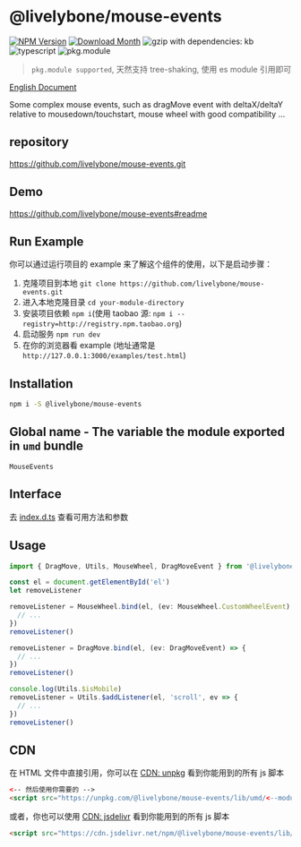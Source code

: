 # @livelybone/mouse-events
[![NPM Version](http://img.shields.io/npm/v/@livelybone/mouse-events.svg?style=flat-square)](https://www.npmjs.com/package/@livelybone/mouse-events)
[![Download Month](http://img.shields.io/npm/dm/@livelybone/mouse-events.svg?style=flat-square)](https://www.npmjs.com/package/@livelybone/mouse-events)
![gzip with dependencies: kb](https://img.shields.io/badge/gzip--with--dependencies-kb-brightgreen.svg "gzip with dependencies: kb")
![typescript](https://img.shields.io/badge/typescript-supported-blue.svg "typescript")
![pkg.module](https://img.shields.io/badge/pkg.module-supported-blue.svg "pkg.module")

> `pkg.module supported`, 天然支持 tree-shaking, 使用 es module 引用即可

[English Document](./README.md)

Some complex mouse events, such as dragMove event with deltaX/deltaY relative to mousedown/touchstart, mouse wheel with good compatibility ...

## repository
https://github.com/livelybone/mouse-events.git

## Demo
https://github.com/livelybone/mouse-events#readme

## Run Example
你可以通过运行项目的 example 来了解这个组件的使用，以下是启动步骤：

1. 克隆项目到本地 `git clone https://github.com/livelybone/mouse-events.git`
2. 进入本地克隆目录 `cd your-module-directory`
3. 安装项目依赖 `npm i`(使用 taobao 源: `npm i --registry=http://registry.npm.taobao.org`)
4. 启动服务 `npm run dev`
5. 在你的浏览器看 example (地址通常是 `http://127.0.0.1:3000/examples/test.html`)

## Installation
```bash
npm i -S @livelybone/mouse-events
```

## Global name - The variable the module exported in `umd` bundle
`MouseEvents`

## Interface
去 [index.d.ts](./index.d.ts) 查看可用方法和参数

## Usage
```typescript
import { DragMove, Utils, MouseWheel, DragMoveEvent } from '@livelybone/mouse-events'

const el = document.getElementById('el')
let removeListener

removeListener = MouseWheel.bind(el, (ev: MouseWheel.CustomWheelEvent) => {
  // ...
})
removeListener()

removeListener = DragMove.bind(el, (ev: DragMoveEvent) => {
  // ...
})
removeListener()

console.log(Utils.$isMobile)
removeListener = Utils.$addListener(el, 'scroll', ev => {
  // ...
})
removeListener()
```

## CDN
在 HTML 文件中直接引用，你可以在 [CDN: unpkg](https://unpkg.com/@livelybone/mouse-events/lib/umd/) 看到你能用到的所有 js 脚本
```html
<-- 然后使用你需要的 -->
<script src="https://unpkg.com/@livelybone/mouse-events/lib/umd/<--module-->.js"></script>
```

或者，你也可以使用 [CDN: jsdelivr](https://cdn.jsdelivr.net/npm/@livelybone/mouse-events/lib/umd/) 看到你能用到的所有 js 脚本
```html
<script src="https://cdn.jsdelivr.net/npm/@livelybone/mouse-events/lib/umd/<--module-->.js"></script>
```

